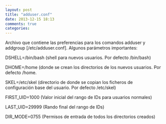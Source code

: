 ```yaml
---
layout: post
title: "adduser.conf"
date: 2013-12-15 18:13
comments: true
categories: 
---
```

Archivo que contiene las preferencias para los comandos adduser y addgroup [/etc/adduser.conf]. Algunos parámetros importantes:

DSHELL=/bin/bash (shell para nuevos usuarios. Por defecto /bin/bash)

DHOME=/home (donde se crean los directorios de los nuevos usuarios. Por defecto /home.

SKEL=/etc/skel (directorio de donde se copian los ficheros de configuración base del usuario. Por defecto /etc/skel)

FIRST_UID=1000 (Valor inicial del rango de IDs para usuarios normales)

LAST_UID=29999 (Rando final del rango de IDs)

DIR_MODE=0755 (Permisos de entrada de todos los directorios creados)

